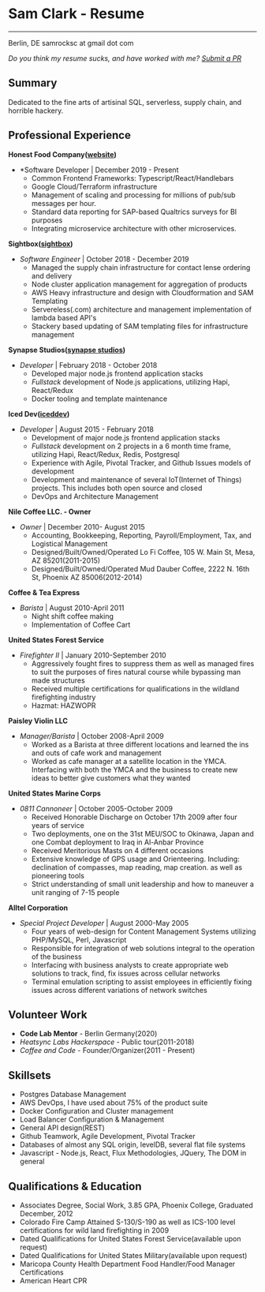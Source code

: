 # Sam Clark - Resume
-----------------
Berlin, DE
samrocksc at gmail dot com

_Do you think my resume sucks, and have worked with me? [Submit a PR](https://github.com/samrocksc/radjokes/blob/main/resume.md)_

Summary
-----

Dedicated to the fine arts of artisinal SQL, serverless, supply chain, and horrible hackery.


Professional Experience
-----------


**Honest Food Company([website](https://honestfoodcompany.de))**

* *Software Developer | December 2019 - Present
    * Common Frontend Frameworks: Typescript/React/Handlebars
    * Google Cloud/Terraform infrastructure
    * Management of scaling and processing for millions of pub/sub messages per hour.
    * Standard data reporting for SAP-based Qualtrics surveys for BI purposes
    * Integrating microservice architecture with other microservices.

**Sightbox([sightbox](https://sightbox.com))**

* *Software Engineer* | October 2018 - December 2019
    * Managed the supply chain infrastructure for contact lense ordering and delivery
    * Node cluster application management for aggregation of products
    * AWS Heavy infrastructure and design with Cloudformation and SAM Templating
    * Servereless(.com) architecture and management implementation of lambda based API's
    * Stackery based updating of SAM templating files for infrastructure management


**Synapse Studios([synapse studios](https://synapsestudios.com))**

* *Developer* | February 2018 - October 2018
    * Developed major node.js frontend application stacks
    * *Fullstack* development of Node.js applications, utilizing Hapi, React/Redux
    * Docker tooling and template maintenance

**Iced Dev([iceddev](http://iceddev.com))**

* *Developer* | August 2015 - February 2018
    * Development of major node.js frontend application stacks
    * *Fullstack* development on 2 projects in a 6 month time frame, utilizing Hapi, React/Redux, Redis, Postgresql
    * Experience with Agile, Pivotal Tracker, and Github Issues models of development
    * Development and maintenance of several IoT(Internet of Things) projects.  This includes both open source and closed
    * DevOps and Architecture Management

**Nile Coffee LLC. - Owner**

* *Owner* | December 2010- August 2015
  * Accounting, Bookkeeping, Reporting, Payroll/Employment, Tax, and Logistical Management
  * Designed/Built/Owned/Operated Lo Fi Coffee, 105 W. Main St, Mesa, AZ 85201(2011-2015)
  * Designed/Built/Owned/Operated Mud Dauber Coffee, 2222 N. 16th St, Phoenix AZ 85006(2012-2014)

**Coffee & Tea Express**

* *Barista* | August 2010-April 2011
  * Night shift coffee making
  * Implementation of Coffee Cart

**United States Forest Service**

* *Firefighter II* | January 2010-September 2010
  * Aggressively fought fires to suppress them as well as managed fires to suit the purposes of fires natural course while bypassing man made structures
  * Received multiple certifications for qualifications in the wildland firefighting industry
  * Hazmat: HAZWOPR

**Paisley Violin LLC**

* *Manager/Barista* | October 2008-April 2009
  * Worked as a Barista at three different locations and learned the ins and outs of cafe work and management
  * Worked as cafe manager at a satellite location in the YMCA. Interfacing with both the YMCA and the business to create new ideas to better give customers what they wanted

**United States Marine Corps**

* *0811 Cannoneer* | October 2005-October 2009
  * Received Honorable Discharge on October 17th 2009 after four years of service
  * Two deployments, one on the 31st MEU/SOC to Okinawa, Japan and one Combat deployment to Iraq in Al-Anbar Province
  * Received Meritorious Masts on 4 different occasions
  * Extensive knowledge of GPS usage and Orienteering. Including: declination of compasses, map reading, map creation. as well as pioneering tools
  * Strict understanding of small unit leadership and how to maneuver a unit ranging of 7-15 people

**Alltel Corporation**

* *Special Project Developer* | August 2000-May 2005
  * Four years of web-design for Content Management Systems utilizing PHP/MySQL, Perl, Javascript
  * Responsible for integration of web solutions integral to the operation of the business
  * Interfacing with business analysts to create appropriate web solutions to track, find, fix issues across cellular networks
  * Terminal emulation scripting to assist employees in efficiently fixing issues across different variations of network switches

Volunteer Work
---
- **Code Lab Mentor** - Berlin Germany(2020)
- *Heatsync Labs Hackerspace* - Public tour(2011-2018)
- *Coffee and Code* - Founder/Organizer(2011 - Present)

Skillsets
---
* Postgres Database Management
* AWS DevOps, I have used about 75% of the product suite
* Docker Configuration and Cluster management
* Load Balancer Configuration & Management
* General API design(REST)
* Github Teamwork, Agile Development, Pivotal Tracker
* Databases of almost any SQL origin, levelDB, several flat file systems
* Javascript - Node.js, React, Flux Methodologies, JQuery, The DOM in general

Qualifications & Education
---
* Associates Degree, Social Work, 3.85 GPA, Phoenix College, Graduated December, 2012
* Colorado Fire Camp Attained S-130/S-190 as well as ICS-100 level certifications for wild land firefighting in 2009
* Dated Qualifications for United States Forest Service(available upon request)
* Dated Qualifications for United States Military(available upon request)
* Maricopa County Health Department Food Handler/Food Manager Certifications
* American Heart CPR
